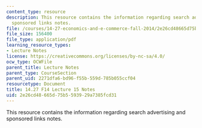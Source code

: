 ```yaml
---
content_type: resource
description: This resource contains the information regarding search advertising and
  sponsored links notes.
file: /courses/14-27-economics-and-e-commerce-fall-2014/2e26cd48665d75b5593929a7385fcd31_MIT14_27F14_Lec15.pdf
file_size: 156400
file_type: application/pdf
learning_resource_types:
- Lecture Notes
license: https://creativecommons.org/licenses/by-nc-sa/4.0/
ocw_type: OCWFile
parent_title: Lecture Notes
parent_type: CourseSection
parent_uid: 2271dfa6-bd96-f55b-559d-785b055ccf04
resourcetype: Document
title: 14.27 F14 Lecture 15 Notes
uid: 2e26cd48-665d-75b5-5939-29a7385fcd31
---
```

This resource contains the information regarding search advertising and sponsored links notes.